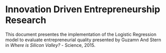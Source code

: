 # Innovation Driven Entrepreneurship Research

This document presentes the implementation of the Logistic Regression model 
to evaluate entrepreneurial quality presented by 
Guzamn And Stern in <em>Where is Silicon Valley?</em> - Science, 2015.
